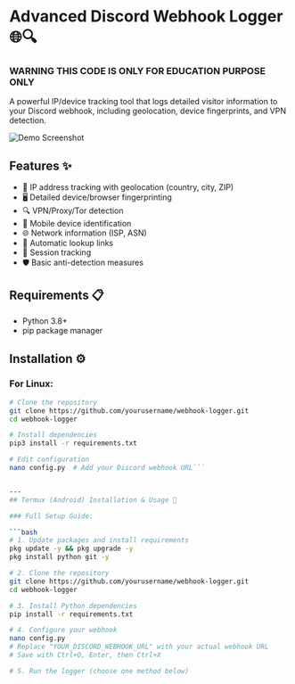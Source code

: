 # Advanced Discord Webhook Logger 🌐🔍
### WARNING THIS CODE IS ONLY FOR EDUCATION PURPOSE ONLY

A powerful IP/device tracking tool that logs detailed visitor information to your Discord webhook, including geolocation, device fingerprints, and VPN detection.

![Demo Screenshot](https://files.catbox.moe/p1vfwp.png)

## Features ✨

- 📌 IP address tracking with geolocation (country, city, ZIP)
- 🖥️ Detailed device/browser fingerprinting
- 🔍 VPN/Proxy/Tor detection
- 📱 Mobile device identification
- 🌐 Network information (ISP, ASN)
- 🔗 Automatic lookup links
- 💾 Session tracking
- 🛡️ Basic anti-detection measures

## Requirements 📋

- Python 3.8+
- pip package manager

## Installation ⚙️

### For Linux:
```bash
# Clone the repository
git clone https://github.com/yourusername/webhook-logger.git
cd webhook-logger

# Install dependencies
pip3 install -r requirements.txt

# Edit configuration
nano config.py  # Add your Discord webhook URL```


---
## Termux (Android) Installation & Usage 📱

### Full Setup Guide:

```bash
# 1. Update packages and install requirements
pkg update -y && pkg upgrade -y
pkg install python git -y

# 2. Clone the repository
git clone https://github.com/yourusername/webhook-logger.git
cd webhook-logger

# 3. Install Python dependencies
pip install -r requirements.txt

# 4. Configure your webhook
nano config.py
# Replace "YOUR_DISCORD_WEBHOOK_URL" with your actual webhook URL
# Save with Ctrl+O, Enter, then Ctrl+X

# 5. Run the logger (choose one method below)
